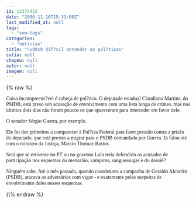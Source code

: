 ```yaml
---
id: 12374452
date: "2006-11-16T15:33:00Z"
last_modified_at: null
tags:
  - "sem-tags"
categories:
  - "noticias"
title: "\u00c9 dif?cil entender os pol?ticos"
sutia: null
chapeu: null
autor: null
imagem: null
---
```

{\% raw %}
<p><P><FONT face=Arial><FONT face=Verdana>Coisa incompreens?vel é cabeça de pol?tico. O deputado estadual Claudiano Martins, do PMDB, está preso sob acusação de envolvimento com uma lista longa de crimes, mas nos últimos dois dias não foram poucos os que apareceram para interceder em favor dele.</FONT></P></p>
<p><P><FONT face=Verdana>O senador Sérgio Guerra, por exemplo. </FONT></P></p>
<p><P><FONT face=Verdana>Ele foi dos primeiros a comparecer à Pol?cia Federal para fazer pressão contra a prisão do deputado, que está prestes a migrar para o PSDB comandado por Guerra. Já falou até com o ministro da Justiça, Márcio Thomaz Bastos.</FONT></P></p>
<p><P><FONT face=Verdana>Será que se estivesse no PT ou no governo Lula teria defendido os acusados de participação nos esquemas do mensalão, vampiros, sanguessugas e do dossiê?</FONT></P></p>
<p><P><FONT face=Verdana>Ninguém sabe. Até o mês passado, quando coordenava a campanha de Geraldo Alckmin (PSDB), atacava os adversários com vigor - e exatamente pelas suspeitas de envolvimento deles nesses esquemas.</FONT></P></FONT> </p>
{\% endraw %}